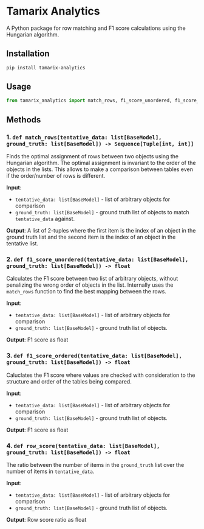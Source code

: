 # Tamarix Analytics

A Python package for row matching and F1 score calculations using the Hungarian algorithm.

## Installation

```bash
pip install tamarix-analytics
```

## Usage

```python
from tamarix_analytics import match_rows, f1_score_unordered, f1_score_ordered, get_row_score
```

## Methods

### 1. `def match_rows(tentative_data: list[BaseModel], ground_truth: list[BaseModel]) -> Sequence[Tuple[int, int]]`

Finds the optimal assignment of rows between two objects using the Hungarian algorithm.
The optimal assignment is invariant to the order of the objects in the lists.
This allows to make a comparison between tables even if the order/number of rows is different.

**Input**:
- `tentative_data: list[BaseModel]` - list of arbitrary objects for comparison
- `ground_truth: list[BaseModel]` - ground truth list of objects to match `tentative_data` against.

**Output**:
A list of 2-tuples where the first item is the index of an object in the ground truth list and the second item is the index of an object in the tentative list.

### 2. `def f1_score_unordered(tentative_data: list[BaseModel], ground_truth: list[BaseModel]) -> float`

Calculates the F1 score between two list of arbitrary objects, without penalizing the wrong order of objects in the list. Internally uses the `match_rows` function to find the best mapping between the rows.

**Input**:
- `tentative_data: list[BaseModel]` - list of arbitrary objects for comparison
- `ground_truth: list[BaseModel]` - ground truth list of objects.

**Output**:
F1 score as float

### 3. `def f1_score_ordered(tentative_data: list[BaseModel], ground_truth: list[BaseModel]) -> float`

Caluclates the F1 score where values are checked with consideration to the structure and order of the tables being compared.

**Input**:
- `tentative_data: list[BaseModel]` - list of arbitrary objects for comparison
- `ground_truth: list[BaseModel]` - ground truth list of objects.

**Output**:
F1 score as float

### 4. `def row_score(tentative_data: list[BaseModel], ground_truth: list[BaseModel]) -> float`

The ratio between the number of items in the `ground_truth` list over the number of items in `tentative_data`.

**Input**:
- `tentative_data: list[BaseModel]` - list of arbitrary objects for comparison
- `ground_truth: list[BaseModel]` - ground truth list of objects.

**Output**:
Row score ratio as float
